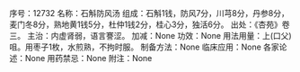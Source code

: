序号：12732
名称：石斛防风汤
组成：石斛1钱，防风7分，川芎8分，丹参8分，麦门冬8分，熟地黄1钱5分，杜仲1钱2分，桂心3分，独活6分。
出处：《杏苑》卷三。
主治：内虚肾弱，语言謇涩。
加减：None
功效：None
用法用量：上(口父)咀。用枣子1枚，水煎熟，不拘时服。
制备方法：None
临床应用：None
各家论述：None
用药禁忌：None
附注：None
